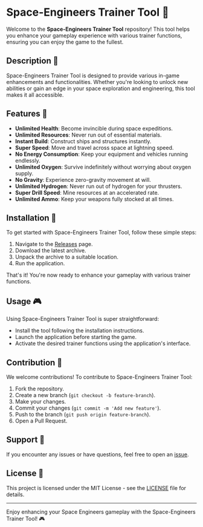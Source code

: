 # Space-Engineers Trainer Tool 🚀

Welcome to the **Space-Engineers Trainer Tool** repository! This tool helps you enhance your gameplay experience with various trainer functions, ensuring you can enjoy the game to the fullest.

## Description 📝

Space-Engineers Trainer Tool is designed to provide various in-game enhancements and functionalities. Whether you're looking to unlock new abilities or gain an edge in your space exploration and engineering, this tool makes it all accessible.

## Features 🌟

- **Unlimited Health**: Become invincible during space expeditions.
- **Unlimited Resources**: Never run out of essential materials.
- **Instant Build**: Construct ships and structures instantly.
- **Super Speed**: Move and travel across space at lightning speed.
- **No Energy Consumption**: Keep your equipment and vehicles running endlessly.
- **Unlimited Oxygen**: Survive indefinitely without worrying about oxygen supply.
- **No Gravity**: Experience zero-gravity movement at will.
- **Unlimited Hydrogen**: Never run out of hydrogen for your thrusters.
- **Super Drill Speed**: Mine resources at an accelerated rate.
- **Unlimited Ammo**: Keep your weapons fully stocked at all times.

## Installation 🔽

To get started with Space-Engineers Trainer Tool, follow these simple steps:

1. Navigate to the [Releases](../../releases) page.
2. Download the latest archive.
3. Unpack the archive to a suitable location.
4. Run the application.

That's it! You're now ready to enhance your gameplay with various trainer functions.

## Usage 🎮

Using Space-Engineers Trainer Tool is super straightforward:
- Install the tool following the installation instructions.
- Launch the application before starting the game.
- Activate the desired trainer functions using the application's interface.

## Contribution 🤝

We welcome contributions! To contribute to Space-Engineers Trainer Tool:
1. Fork the repository.
2. Create a new branch (`git checkout -b feature-branch`).
3. Make your changes.
4. Commit your changes (`git commit -m 'Add new feature'`).
5. Push to the branch (`git push origin feature-branch`).
6. Open a Pull Request.

## Support 🚀

If you encounter any issues or have questions, feel free to open an [issue](../../issues).

## License 📜

This project is licensed under the MIT License - see the [LICENSE](LICENSE) file for details.

---

Enjoy enhancing your Space Engineers gameplay with the Space-Engineers Trainer Tool! 🎮
